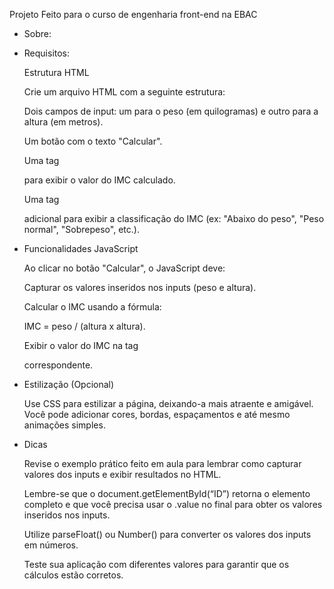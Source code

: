 Projeto Feito para o curso de engenharia front-end na EBAC

* Sobre:

* Requisitos:

    Estrutura HTML

    Crie um arquivo HTML com a seguinte estrutura:

    Dois campos de input: um para o peso (em quilogramas) e outro para a altura (em metros).

    Um botão com o texto "Calcular".

    Uma tag <p> para exibir o valor do IMC calculado.

    Uma tag <p> adicional para exibir a classificação do IMC (ex: "Abaixo do peso", "Peso normal", "Sobrepeso", etc.).

* Funcionalidades JavaScript

    Ao clicar no botão "Calcular", o JavaScript deve:

    Capturar os valores inseridos nos inputs (peso e altura).

    Calcular o IMC usando a fórmula:

    IMC = peso / (altura x altura).

    Exibir o valor do IMC na tag <p> correspondente.

* Estilização (Opcional)

    Use CSS para estilizar a página, deixando-a mais atraente e amigável. Você pode adicionar cores, bordas, espaçamentos e até mesmo animações simples.

* Dicas

    Revise o exemplo prático feito em aula para lembrar como capturar valores dos inputs e exibir resultados no HTML.

    Lembre-se que o document.getElementById(“ID”) retorna o elemento completo e que você precisa usar o .value no final para obter os valores inseridos nos inputs.

    Utilize parseFloat() ou Number() para converter os valores dos inputs em números.

    Teste sua aplicação com diferentes valores para garantir que os cálculos estão corretos.

